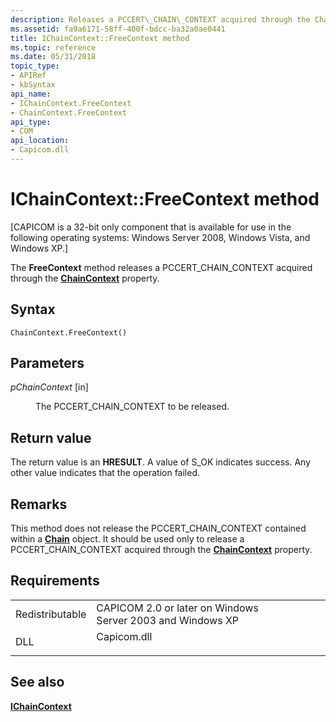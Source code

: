 ```yaml
---
description: Releases a PCCERT\_CHAIN\_CONTEXT acquired through the ChainContext property.
ms.assetid: fa9a6171-58ff-400f-bdcc-ba32a0ae0441
title: IChainContext::FreeContext method
ms.topic: reference
ms.date: 05/31/2018
topic_type: 
- APIRef
- kbSyntax
api_name: 
- IChainContext.FreeContext
- ChainContext.FreeContext
api_type: 
- COM
api_location: 
- Capicom.dll
---
```


# IChainContext::FreeContext method

\[CAPICOM is a 32-bit only component that is available for use in the following operating systems: Windows Server 2008, Windows Vista, and Windows XP.\]

The **FreeContext** method releases a PCCERT\_CHAIN\_CONTEXT acquired through the [**ChainContext**](ichaincontext-chaincontext.md) property.

## Syntax


```VB
ChainContext.FreeContext()
```



## Parameters

<dl> <dt>

*pChainContext* \[in\]
</dt> <dd>

The PCCERT\_CHAIN\_CONTEXT to be released.

</dd> </dl>

## Return value

The return value is an **HRESULT**. A value of S\_OK indicates success. Any other value indicates that the operation failed.

## Remarks

This method does not release the PCCERT\_CHAIN\_CONTEXT contained within a [**Chain**](chain.md) object. It should be used only to release a PCCERT\_CHAIN\_CONTEXT acquired through the [**ChainContext**](ichaincontext-chaincontext.md) property.

## Requirements



|                            |                                                                                        |
|----------------------------|----------------------------------------------------------------------------------------|
| Redistributable<br/> | CAPICOM 2.0 or later on Windows Server 2003 and Windows XP<br/>                  |
| DLL<br/>             | <dl> <dt>Capicom.dll</dt> </dl> |



## See also

<dl> <dt>

[**IChainContext**](ichaincontext.md)
</dt> </dl>

 

 




